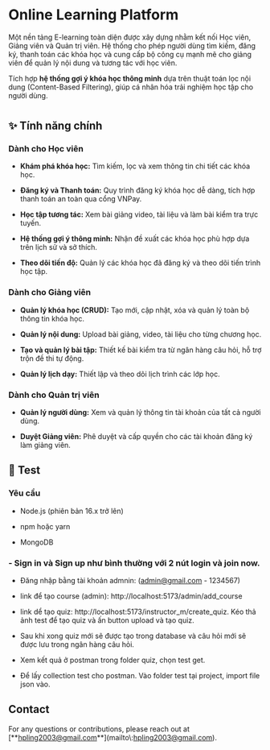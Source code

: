 # Online Learning Platform



Một nền tảng E-learning toàn diện được xây dựng nhằm kết nối Học viên, Giảng viên và Quản trị viên. Hệ thống cho phép người dùng tìm kiếm, đăng ký, thanh toán các khóa học và cung cấp bộ công cụ mạnh mẽ cho giảng viên để quản lý nội dung và tương tác với học viên.



Tích hợp **hệ thống gợi ý khóa học thông minh** dựa trên thuật toán lọc nội dung (Content-Based Filtering), giúp cá nhân hóa trải nghiệm học tập cho người dùng.



#





## ✨ Tính năng chính



### Dành cho Học viên

- **Khám phá khóa học:** Tìm kiếm, lọc và xem thông tin chi tiết các khóa học.

- **Đăng ký và Thanh toán:** Quy trình đăng ký khóa học dễ dàng, tích hợp thanh toán an toàn qua cổng VNPay.

- **Học tập tương tác:** Xem bài giảng video, tài liệu và làm bài kiểm tra trực tuyến.

- **Hệ thống gợi ý thông minh:** Nhận đề xuất các khóa học phù hợp dựa trên lịch sử và sở thích.

- **Theo dõi tiến độ:** Quản lý các khóa học đã đăng ký và theo dõi tiến trình học tập.



### Dành cho Giảng viên

- **Quản lý khóa học (CRUD):** Tạo mới, cập nhật, xóa và quản lý toàn bộ thông tin khóa học.

- **Quản lý nội dung:** Upload bài giảng, video, tài liệu cho từng chương học.

- **Tạo và quản lý bài tập:** Thiết kế bài kiểm tra từ ngân hàng câu hỏi, hỗ trợ trộn đề thi tự động.

- **Quản lý lịch dạy:** Thiết lập và theo dõi lịch trình các lớp học.



### Dành cho Quản trị viên

- **Quản lý người dùng:** Xem và quản lý thông tin tài khoản của tất cả người dùng.

- **Duyệt Giảng viên:** Phê duyệt và cấp quyền cho các tài khoản đăng ký làm giảng viên.



## 🚀 Test

### Yêu cầu

- Node.js (phiên bản 16.x trở lên)

- npm hoặc yarn

- MongoDB



### - Sign in và Sign up như bình thường với 2 nút login và join now.

- Đăng nhập bằng tài khoản admnin: (admin@gmail.com - 1234567)

- link để tạo course (admin): http://localhost:5173/admin/add_course 

- link dể tạo quiz: http://localhost:5173/instructor_m/create_quiz. Kéo thả ảnh test để tạo quiz và ấn button upload và tạo quiz.

- Sau khi xong quiz mới sẽ được tạo trong database và câu hỏi mới sẽ được lưu trong ngân hàng câu hỏi.

- Xem kết quả ở postman trong folder quiz, chọn test get.

- Để lấy collection test cho postman. Vào folder test tại project, import file json vào.



## Contact



For any questions or contributions, please reach out at \[\*\*hpling2003@gmail.com\*\*](mailto\\:hpling2003@gmail.com).





